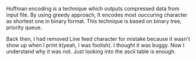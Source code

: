 Huffman encoding is a technique which outputs compressed data from input file. By using greedy approach, It encodes most ouccuring character as shortest one in binary format. This technique is based on binary tree, priority queue.

Back then, I had removed Line feed character for mistake because it wasn't show up when I print it(yeah, I was foolish). I thought it was buggy. Now I understand why it was not. Just looking into the ascii table is enough.
